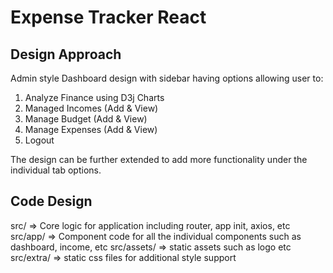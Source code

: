 # Expense Tracker React

## Design Approach
Admin style Dashboard design with sidebar having options allowing user to:
1. Analyze Finance using D3j Charts
2. Managed Incomes (Add & View)
3. Manage Budget (Add & View)
4. Manage Expenses (Add & View)
5. Logout

The design can be further extended to add more functionality under the individual tab options.

## Code Design
src/ => Core logic for application including router, app init, axios, etc
src/app/ => Component code for all the individual components such as dashboard, income, etc
src/assets/ => static assets such as logo etc
src/extra/ => static css files for additional style support
